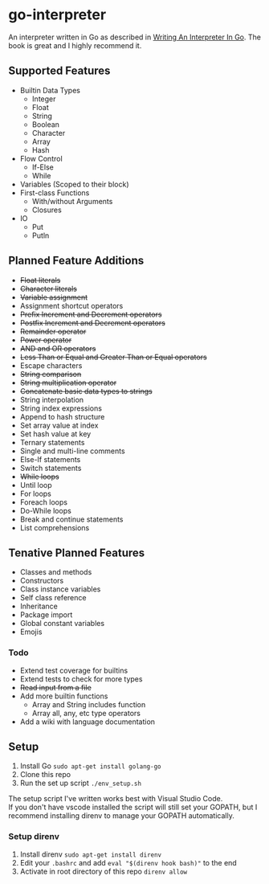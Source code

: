 # go-interpreter
An interpreter written in Go as described in [Writing An Interpreter In Go](https://interpreterbook.com/). The book is great and I highly recommend it.

## Supported Features
* Builtin Data Types
  * Integer
  * Float
  * String
  * Boolean
  * Character
  * Array
  * Hash
* Flow Control
  * If-Else
  * While
* Variables (Scoped to their block)
* First-class Functions
  * With/without Arguments
  * Closures
* IO
  * Put
  * Putln

## Planned Feature Additions
* ~~Float literals~~
* ~~Character literals~~
* ~~Variable assignment~~
* Assignment shortcut operators
* ~~Prefix Increment and Decrement operators~~
* ~~Postfix Increment and Decrement operators~~
* ~~Remainder operator~~
* ~~Power operator~~
* ~~AND and OR operators~~
* ~~Less Than or Equal and Greater Than or Equal operators~~
* Escape characters
* ~~String comparison~~
* ~~String multiplication operator~~
* ~~Concatenate basic data types to strings~~
* String interpolation
* String index expressions
* Append to hash structure
* Set array value at index
* Set hash value at key
* Ternary statements
* Single and multi-line comments
* Else-If statements
* Switch statements
* ~~While loops~~
* Until loop
* For loops
* Foreach loops
* Do-While loops
* Break and continue statements
* List comprehensions

## Tenative Planned Features
* Classes and methods
* Constructors
* Class instance variables
* Self class reference
* Inheritance
* Package import
* Global constant variables
* Emojis

### Todo
* Extend test coverage for builtins
* Extend tests to check for more types
* ~~Read input from a file~~
* Add more builtin functions
  * Array and String includes function
  * Array all, any, etc type operators
* Add a wiki with language documentation

## Setup
1. Install Go ```sudo apt-get install golang-go```
2. Clone this repo
3. Run the set up script ```./env_setup.sh```

The setup script I've written works best with Visual Studio Code.  
If you don't have vscode installed the script will still set your GOPATH, but I recommend installing direnv to manage your GOPATH automatically.  

### Setup direnv
1. Install direnv ```sudo apt-get install direnv```
2. Edit your ```.bashrc``` and add ```eval "$(direnv hook bash)"``` to the end
3. Activate in root directory of this repo ```direnv allow```
